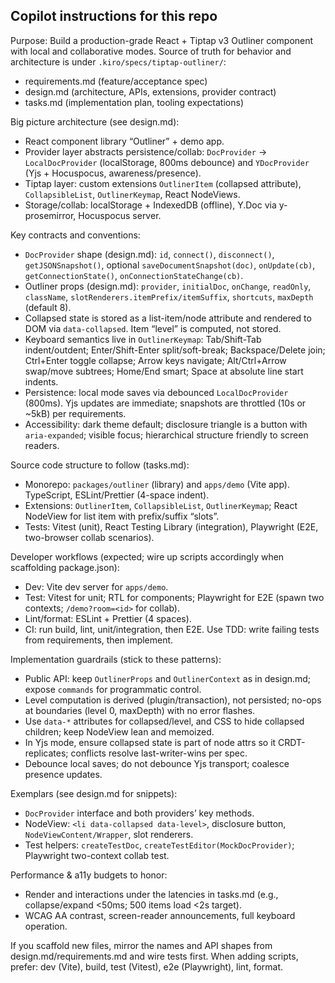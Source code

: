 ## Copilot instructions for this repo

Purpose: Build a production-grade React + Tiptap v3 Outliner component with local and collaborative modes. Source of truth for behavior and architecture is under `.kiro/specs/tiptap-outliner/`:
- requirements.md (feature/acceptance spec)
- design.md (architecture, APIs, extensions, provider contract)
- tasks.md (implementation plan, tooling expectations)

Big picture architecture (see design.md):
- React component library “Outliner” + demo app.
- Provider layer abstracts persistence/collab: `DocProvider` -> `LocalDocProvider` (localStorage, 800ms debounce) and `YDocProvider` (Yjs + Hocuspocus, awareness/presence).
- Tiptap layer: custom extensions `OutlinerItem` (collapsed attribute), `CollapsibleList`, `OutlinerKeymap`, React NodeViews.
- Storage/collab: localStorage + IndexedDB (offline), Y.Doc via y-prosemirror, Hocuspocus server.

Key contracts and conventions:
- `DocProvider` shape (design.md): `id`, `connect()`, `disconnect()`, `getJSONSnapshot()`, optional `saveDocumentSnapshot(doc)`, `onUpdate(cb)`, `getConnectionState()`, `onConnectionStateChange(cb)`.
- Outliner props (design.md): `provider`, `initialDoc`, `onChange`, `readOnly`, `className`, `slotRenderers.itemPrefix/itemSuffix`, `shortcuts`, `maxDepth` (default 8).
- Collapsed state is stored as a list-item/node attribute and rendered to DOM via `data-collapsed`. Item “level” is computed, not stored.
- Keyboard semantics live in `OutlinerKeymap`: Tab/Shift-Tab indent/outdent; Enter/Shift-Enter split/soft-break; Backspace/Delete join; Ctrl+Enter toggle collapse; Arrow keys navigate; Alt/Ctrl+Arrow swap/move subtrees; Home/End smart; Space at absolute line start indents.
- Persistence: local mode saves via debounced `LocalDocProvider` (800ms). Yjs updates are immediate; snapshots are throttled (10s or ~5kB) per requirements.
- Accessibility: dark theme default; disclosure triangle is a button with `aria-expanded`; visible focus; hierarchical structure friendly to screen readers.

Source code structure to follow (tasks.md):
- Monorepo: `packages/outliner` (library) and `apps/demo` (Vite app). TypeScript, ESLint/Prettier (4-space indent).
- Extensions: `OutlinerItem`, `CollapsibleList`, `OutlinerKeymap`; React NodeView for list item with prefix/suffix “slots”.
- Tests: Vitest (unit), React Testing Library (integration), Playwright (E2E, two-browser collab scenarios).

Developer workflows (expected; wire up scripts accordingly when scaffolding package.json):
- Dev: Vite dev server for `apps/demo`.
- Test: Vitest for unit; RTL for components; Playwright for E2E (spawn two contexts; `/demo?room=<id>` for collab).
- Lint/format: ESLint + Prettier (4 spaces).
- CI: run build, lint, unit/integration, then E2E. Use TDD: write failing tests from requirements, then implement.

Implementation guardrails (stick to these patterns):
- Public API: keep `OutlinerProps` and `OutlinerContext` as in design.md; expose `commands` for programmatic control.
- Level computation is derived (plugin/transaction), not persisted; no-ops at boundaries (level 0, maxDepth) with no error flashes.
- Use `data-*` attributes for collapsed/level, and CSS to hide collapsed children; keep NodeView lean and memoized.
- In Yjs mode, ensure collapsed state is part of node attrs so it CRDT-replicates; conflicts resolve last-writer-wins per spec.
- Debounce local saves; do not debounce Yjs transport; coalesce presence updates.

Exemplars (see design.md for snippets):
- `DocProvider` interface and both providers’ key methods.
- NodeView: `<li data-collapsed data-level>`, disclosure button, `NodeViewContent/Wrapper`, slot renderers.
- Test helpers: `createTestDoc`, `createTestEditor(MockDocProvider)`; Playwright two-context collab test.

Performance & a11y budgets to honor:
- Render and interactions under the latencies in tasks.md (e.g., collapse/expand <50ms; 500 items load <2s target).
- WCAG AA contrast, screen-reader announcements, full keyboard operation.

If you scaffold new files, mirror the names and API shapes from design.md/requirements.md and wire tests first. When adding scripts, prefer: dev (Vite), build, test (Vitest), e2e (Playwright), lint, format.

